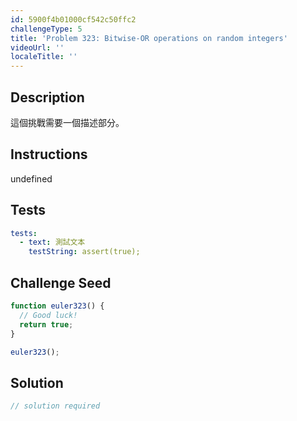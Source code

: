 ```yaml
---
id: 5900f4b01000cf542c50ffc2
challengeType: 5
title: 'Problem 323: Bitwise-OR operations on random integers'
videoUrl: ''
localeTitle: ''
---
```


## Description
<section id="description">

這個挑戰需要一個描述部分。
</section>

## Instructions
undefined

## Tests
<section id='tests'>

```yml
tests:
  - text: 測試文本
    testString: assert(true);

```

</section>

## Challenge Seed
<section id='challengeSeed'>

<div id='js-seed'>

```js
function euler323() {
  // Good luck!
  return true;
}

euler323();

```

</div>



</section>

## Solution
<section id='solution'>

```js
// solution required
```
</section>
